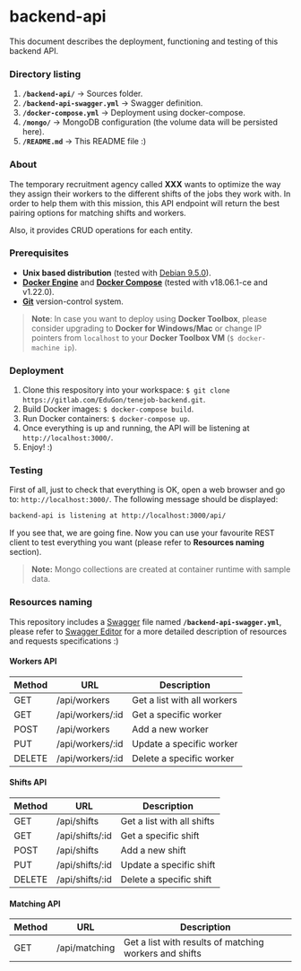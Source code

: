 # backend-api
This document describes the deployment, functioning and testing of this backend API.

### Directory listing
1. **`/backend-api/`** -> Sources folder.
2.  **`/backend-api-swagger.yml`** -> Swagger definition.
3. **`/docker-compose.yml`** -> Deployment using docker-compose.
4. **`/mongo/`** -> MongoDB configuration (the volume data will be persisted here).
5. **`/README.md`** -> This README file :)

### About
The temporary recruitment agency called **XXX** wants to optimize the way they assign their workers to the different shifts of the jobs they work with. In order to help them with this mission, this API endpoint will return the best pairing options for matching shifts and workers.

Also, it provides CRUD operations for each entity.

### Prerequisites
- **Unix based distribution** (tested with [Debian 9.5.0](https://cdimage.debian.org/debian-cd/9.5.0/)).
- **[Docker Engine](https://docs.docker.com/engine/)** and **[Docker Compose](https://docs.docker.com/compose/)** (tested with v18.06.1-ce and v1.22.0).
- **[Git](https://git-scm.com/downloads)** version-control system.

> **Note**: In case you want to deploy using **Docker Toolbox**, please consider upgrading to **Docker for Windows/Mac** or change IP pointers from `localhost` to your **Docker Toolbox VM** (`$ docker-machine ip`).

### Deployment
1. Clone this respository into your workspace: ``$ git clone https://gitlab.com/EduGon/tenejob-backend.git``.
3. Build Docker images: ``$ docker-compose build``.
4. Run Docker containers: ``$ docker-compose up``.
5. Once everything is up and running, the API will be listening at ``http://localhost:3000/``.
6. Enjoy! :)

### Testing
First of all, just to check that everything is OK, open a web browser and go to: ``http://localhost:3000/``. The following message should be displayed:
``` bash
backend-api is listening at http://localhost:3000/api/
```
If you see that, we are going fine. Now you can use your favourite REST client to test everything you want (please refer to **Resources naming** section).

> **Note:** Mongo collections are created at container runtime with sample data.

### Resources naming
This repository includes a [Swagger](https://swagger.io) file named **`/backend-api-swagger.yml`**, please refer to [Swagger Editor](https://editor.swagger.io/) for a more detailed description of resources and requests specifications :)

#### Workers API
| Method | URL              | Description                 |
|--------|------------------|-----------------------------|
| GET    | /api/workers     | Get a list with all workers |
| GET    | /api/workers/:id | Get a specific worker       |
| POST   | /api/workers     | Add a new worker            |
| PUT    | /api/workers/:id | Update a specific worker    |
| DELETE | /api/workers/:id | Delete a specific worker    |
#### Shifts API
| Method | URL              | Description                |
|--------|------------------|----------------------------|
| GET    | /api/shifts      | Get a list with all shifts |
| GET    | /api/shifts/:id  | Get a specific shift       |
| POST   | /api/shifts      | Add a new shift            |
| PUT    | /api/shifts/:id  | Update a specific shift    |
| DELETE | /api/shifts/:id  | Delete a specific shift    |
#### Matching API
| Method | URL              | Description                                            |
|--------|------------------|--------------------------------------------------------|
| GET    | /api/matching    | Get a list with results of matching workers and shifts |